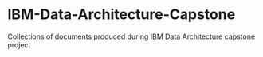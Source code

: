# IBM-Data-Architecture-Capstone
Collections of documents produced during IBM Data Architecture capstone project
